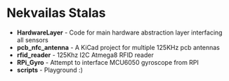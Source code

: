 Nekvailas Stalas
================

- **HardwareLayer** - Code for main hardware abstraction layer interfacing all sensors
- **pcb_nfc_antenna** - A KiCad project for multiple 125KHz pcb antennas
- **rfid_reader** - 125Khz I2C Atmega8 RFID reader
- **RPi_Gyro** - Attempt to interface MCU6050 gyroscope from RPI
- **scripts** - Playground :)